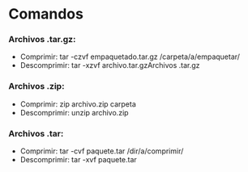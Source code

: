 # Comandos

### Archivos .tar.gz:
* Comprimir: tar -czvf empaquetado.tar.gz /carpeta/a/empaquetar/ 
* Descomprimir: tar -xzvf archivo.tar.gzArchivos .tar.gz
  
### Archivos .zip:
* Comprimir: zip archivo.zip carpeta
* Descomprimir: unzip archivo.zip

### Archivos .tar:
* Comprimir: tar -cvf paquete.tar /dir/a/comprimir/
* Descomprimir: tar -xvf paquete.tar
